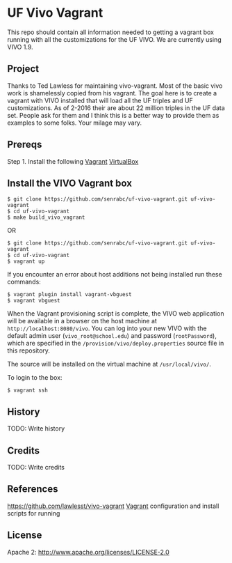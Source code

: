 # UF Vivo Vagrant

This repo should contain all information needed to getting a vagrant box running with
all the customizations for the UF VIVO. We are currently using VIVO 1.9.

## Project

Thanks to Ted Lawless for maintaining vivo-vagrant. Most of the basic vivo work
is shamelessly copied from his vagrant. The goal here is to create a vagrant
with VIVO installed that will load all the UF triples and UF customizations. As
of 2-2016 their are about 22 million triples in the UF data set. People ask for
them and I think this is a better way to provide them as examples to some folks.
Your milage may vary.

## Prereqs

Step 1. Install the following
[Vagrant](http://www.vagrantup.com/)
[VirtualBox](https://www.virtualbox.org/)

## Install the VIVO Vagrant box

~~~
$ git clone https://github.com/senrabc/uf-vivo-vagrant.git uf-vivo-vagrant
$ cd uf-vivo-vagrant
$ make build_vivo_vagrant
~~~

OR

~~~
$ git clone https://github.com/senrabc/uf-vivo-vagrant.git uf-vivo-vagrant
$ cd uf-vivo-vagrant
$ vagrant up
~~~

If you encounter an error about host additions not being installed run these commands:

```
$ vagrant plugin install vagrant-vbguest
$ vagrant vbguest
```

When the Vagrant provisioning script is complete, the VIVO web application will be available in a browser on the host machine at `http://localhost:8080/vivo`.  You can log into your new VIVO with the default admin user (`vivo_root@school.edu`) and password (`rootPassword`), which are specified in the `/provision/vivo/deploy.properties` source file in this repository.

The source will be installed on the virtual machine at `/usr/local/vivo/`.

To login to the box:

~~~
$ vagrant ssh
~~~



## History

TODO: Write history

## Credits

TODO: Write credits

## References

https://github.com/lawlesst/vivo-vagrant
[Vagrant](http://www.vagrantup.com/) configuration and install scripts for running

## License

Apache 2:
http://www.apache.org/licenses/LICENSE-2.0
